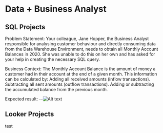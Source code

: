 # Data + Business Analyst

## SQL Projects

Problem Statement:
Your colleague, Jane Hopper, the Business Analyst responsible for analysing customer behaviour and directly consuming data from the Data Warehouse Environment, needs to obtain all Monthly Account Balances in 2020.
She was unable to do this on her own and has asked for your help in creating the necessary SQL query.

Business Context:
The Monthly Account Balance is the amount of money a customer had in their account at the end of a given month. This information can be calculated by:
Adding all received amounts (inflow transactions).
Subtracting all sent amounts (outflow transactions).
Adding or subtracting the accumulated balance from the previous month.

Expected result:
--![Alt text](relative%20path/to/img.jpg?raw=true "Title")

## Looker Projects
test
